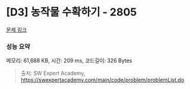 # [D3] 농작물 수확하기 - 2805 

[문제 링크](https://swexpertacademy.com/main/code/problem/problemDetail.do?contestProbId=AV7GLXqKAWYDFAXB) 

### 성능 요약

메모리: 61,688 KB, 시간: 209 ms, 코드길이: 326 Bytes



> 출처: SW Expert Academy, https://swexpertacademy.com/main/code/problem/problemList.do
